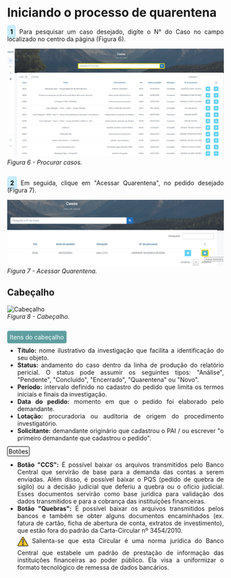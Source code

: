 # Iniciando o processo de quarentena<br>

<p style="text-align: justify;"><span style="background-color: #c9ebff; border-radius: 5px; padding: 7px; color: #000000; font-weight: bold; ">1</span> Para pesquisar um caso desejado, digite o N° do Caso no campo localizado no centro da página (Figura 6). </p>

![Procurar casos](img/PesquisarCaso.png)<br>
*Figura 6 - Procurar casos.* <br><br>

<p style="text-align: justify;"><span style="background-color: #c9ebff; border-radius: 5px; padding: 7px; color: #000000; font-weight: bold; ">2</span> Em seguida, clique em "Acessar Quarentena", no pedido desejado (Figura 7). </p>

![Acessar Quarentena](img/AcessarQuarentena.png)<br>
*Figura 7 - Acessar Quarentena.* <br>

<div id="cabeçalho"></div>

## Cabeçalho 

![Cabeçalho](img/Cabeçalho.png)<br>
*Figura 8 - Cabeçalho.* <br><br>

<span style="background-color: #5F9EA0; border-radius: 4px; padding: 6px; color: #FFFFFF ">Itens do cabeçalho </span>
<ul style="text-align: justify;" >
    <li><strong>Título:</strong> nome ilustrativo da investigação que facilita a identificação do seu objeto.</li>
    <li><strong>Status: </strong> andamento do caso dentro da linha de produção do relatório pericial. O status pode assumir os seguintes tipos: "Análise", "Pendente", "Concluído", "Encerrado", "Quarentena" ou "Novo". 
    <li><strong>Período:</strong> intervalo definido no cadastro do pedido que limita os termos iniciais e finais da investigação. </li>
    <li><strong>Data do pedido:</strong> momento em que o pedido foi elaborado pelo demandante. </li>
    <li><strong>Lotação:</strong> procuradoria ou auditoria de origem do procedimento investigatório. </li>
    <li><strong>Solicitante:</strong> demandante originário que cadastrou o PAI / ou escrever "o primeiro demandante que cadastrou o pedido". </li>
</ul>
</p>

<span style="border: 1px solid black; border-radius: 3px; padding: 2px; color: #000000;">Botões</span>
<ul style="text-align: justify;" >
    <li><strong>Botão "CCS":</strong> É possível baixar os arquivos transmitidos pelo Banco Central que servirão de base para a demanda das contas a serem enviadas. Além disso, é possível baixar o PQS (pedido de quebra de sigilo) ou a decisão judicial que deferiu a quebra ou o ofício judicial. Esses documentos servirão como base jurídica para validação dos dados transmitidos e para a cobrança das instituições financeiras. </li>
    <li><strong>Botão "Quebras": </strong> É possível baixar os  arquivos transmitidos pelos bancos e também se obter alguns documentos encaminhados (ex. fatura de cartão, ficha de abertura de conta, extratos de investimento), que estão fora do padrão da Carta-Circular nº 3454/2010. <br><svg height="35px" width="25px" style="vertical-align: middle" version="1.1" id="Layer_1" xmlns="http://www.w3.org/2000/svg" xmlns:xlink="http://www.w3.org/1999/xlink" viewBox="0 0 511.999 511.999" xml:space="preserve" fill="#000000" stroke="#000000"><g id="SVGRepo_bgCarrier" stroke-width="0"></g><g id="SVGRepo_tracerCarrier" stroke-linecap="round" stroke-linejoin="round"></g><g id="SVGRepo_iconCarrier"> <path style="fill:#F5C525;" d="M16.242,429.476L232.332,55.195c10.518-18.219,36.814-18.219,47.333,0l216.091,374.281 c10.518,18.219-2.63,40.991-23.666,40.991H39.908C18.872,470.467,5.723,447.695,16.242,429.476z"></path> <g> <path style="fill:#EFEFEF;" d="M255.999,322.45L255.999,322.45c-14.172,0-25.66-11.488-25.66-25.66V172.87 c0-14.172,11.488-25.66,25.66-25.66l0,0c14.172,0,25.66,11.488,25.66,25.66v123.92C281.659,310.962,270.171,322.45,255.999,322.45z "></path> <circle style="fill:#EFEFEF;" cx="256.001" cy="397.558" r="25.034"></circle> </g> <g> <path style="fill:#231F20;" d="M506.597,423.218L290.506,48.937C283.304,36.462,270.404,29.014,256,29.014 c-14.404,0-27.304,7.448-34.506,19.922L5.402,423.218c-7.202,12.475-7.202,27.37,0,39.845 c7.202,12.475,20.103,19.922,34.507,19.922h432.183c14.405,0,27.305-7.448,34.507-19.922 C513.799,450.588,513.799,435.692,506.597,423.218z M484.917,450.545c-1.286,2.227-5.108,7.405-12.826,7.405H39.908 c-7.718,0-11.541-5.178-12.826-7.405c-1.286-2.227-3.859-8.126,0-14.81L243.172,61.454c3.859-6.683,10.255-7.405,12.826-7.405 s8.967,0.722,12.826,7.405l216.091,374.281C488.775,442.419,486.201,448.318,484.917,450.545z"></path> <path style="fill:#231F20;" d="M255.999,134.692c-21.051,0-38.177,17.126-38.177,38.177v123.92 c0,21.051,17.126,38.178,38.177,38.178s38.177-17.126,38.177-38.177V172.87C294.176,151.818,277.05,134.692,255.999,134.692z M269.142,296.79c0,7.247-5.896,13.143-13.143,13.143s-13.143-5.896-13.143-13.143V172.87c0-7.247,5.896-13.143,13.143-13.143 s13.143,5.896,13.143,13.143V296.79z"></path> <path style="fill:#231F20;" d="M255.999,360.002c-20.706,0-37.552,16.846-37.552,37.552c0,20.706,16.846,37.552,37.552,37.552 s37.552-16.846,37.552-37.552C293.55,376.848,276.705,360.002,255.999,360.002z M255.999,410.071 c-6.902,0-12.517-5.615-12.517-12.517c0-6.902,5.615-12.517,12.517-12.517s12.517,5.615,12.517,12.517 C268.516,404.455,262.901,410.071,255.999,410.071z"></path> </g> </g></svg> Salienta-se que esta Circular é uma norma jurídica do Banco Central que estabele um padrão de prestação de informação das instituições financeiras ao poder público. Ela visa a uniformizar o formato tecnológico de remessa de dados bancários.
</li>
</ul>


